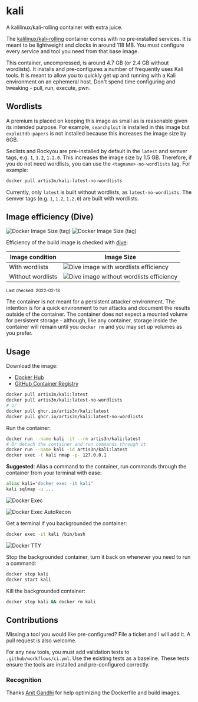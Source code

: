 # kali

A kalilinux/kali-rolling container with extra juice.

The [kalilinux/kali-rolling](https://www.kali.org/docs/containers/official-kalilinux-docker-images/) container comes with no pre-installed services.
It is meant to be lightweight and clocks in around 118 MB.
You must configure every service and tool you need from that base image.

This container, uncompressed, is around 4.7 GB (or 2.4 GB without wordlists).
It installs and pre-configures a number of frequently uses Kali tools.
It is meant to allow you to quickly get up and running with a Kali environment on an ephemeral host.
Don't spend time configuring and tweaking - pull, run, execute, pwn.

## Wordlists

A premium is placed on keeping this image as small as is reasonable given its intended purpose.
For example, `searchploit` is installed in this image but `exploitdb-papers` is not installed because this increases the image size by 6GB.

Seclists and Rockyou are pre-installed by default in the `latest` and semver tags, e.g. `1`, `1.2`, `1.2.0`. This increases the image size by 1.5 GB. Therefore, if you do not need wordlists, you can use the `<tagname>-no-wordlists` tag. For example:

```bash
docker pull artis3n/kali:latest-no-wordlists
```

Currently, only `latest` is built without wordlists, as `latest-no-wordlists`. The semver tags (e.g. `1`, `1.2`, `1.2.0`) are built with wordlists.

## Image efficiency (Dive)

![Docker Image Size (tag)](https://img.shields.io/docker/image-size/artis3n/kali/latest?label=Full%20image%2C%20compressed)
![Docker Image Size (tag)](https://img.shields.io/docker/image-size/artis3n/kali/latest-no-wordlists?label=No%20wordlists%2C%20compressed)

Efficiency of the build image is checked with [dive](https://github.com/wagoodman/dive):

| Image condition | Image Size |
| --- | --- |
| With wordlists | ![Dive image with wordlists efficiency](resources/dive-efficiency-wordlists.png) |
| Without wordlists | ![Dive image without wordlists efficiency](resources/dive-efficiency-base.png) |

<small>Last checked: 2022-02-18</small>

The container is not meant for a persistent attacker environment.
The intention is for a quick environment to run attacks and document the results outside of the container.
The container does not expect a mounted volume for persistent storage - although, like any container, storage inside the container will remain until you `docker rm` and you may set up volumes as you prefer.

## Usage

Download the image:

- [Docker Hub](https://hub.docker.com/r/artis3n/kali)
- [GitHub Container Registry](https://github.com/artis3n/kali-artis3n/pkgs/container/kali)

```bash
docker pull artis3n/kali:latest
docker pull artis3n/kali:latest-no-wordlists
# or
docker pull ghcr.io/artis3n/kali:latest
docker pull ghcr.io/artis3n/kali:latest-no-wordlists
```

Run the container:

```bash
docker run --name kali -it --rm artis3n/kali:latest
# Or detach the container and run commands through it
docker run --name kali -id artis3n/kali:latest
docker exec -t kali nmap -p- 127.0.0.1
```

**Suggested**: Alias a command to the container, run commands through the container from your terminal with ease:

```bash
alias kali="docker exec -it kali"
kali sqlmap -u ...
```

![Docker Exec](/resources/docker-exec.png)

![Docker Exec AutoRecon](/resources/docker-exec-autorecon.png)

Get a terminal if you backgrounded the container:

```bash
docker exec -it kali /bin/bash
```

![Docker TTY](/resources/docker-tty.png)

Stop the backgrounded container, turn it back on whenever you need to run a command:

```bash
docker stop kali
docker start kali
```

Kill the backgrounded container:

```bash
docker stop kali && docker rm kali
```

## Contributions

Missing a tool you would like pre-configured? File a ticket and I will add it.
A pull request is also welcome.

For any new tools, you must add validation tests to `.github/workflows/ci.yml`. Use the existing tests as a baseline.
These tests ensure the tools are installed and pre-configured correctly.

### Recognition

Thanks [Anit Gandhi](https://github.com/anitgandhi) for help optimizing the Dockerfile and build images.

